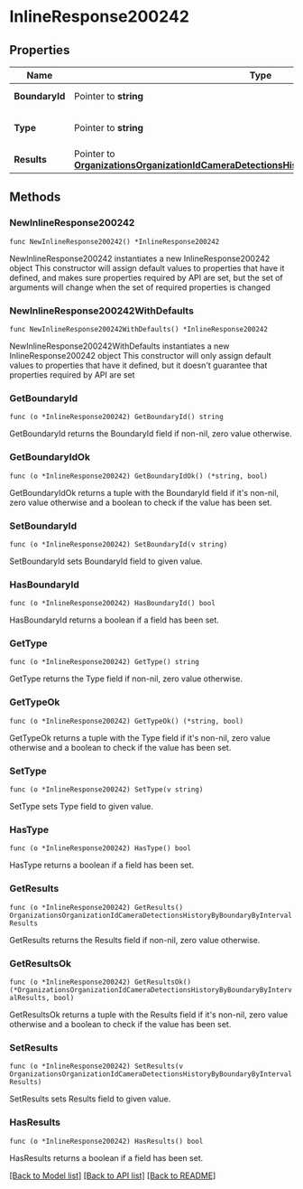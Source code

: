 # InlineResponse200242

## Properties

Name | Type | Description | Notes
------------ | ------------- | ------------- | -------------
**BoundaryId** | Pointer to **string** | The boundary id | [optional] 
**Type** | Pointer to **string** | The boundary type | [optional] 
**Results** | Pointer to [**OrganizationsOrganizationIdCameraDetectionsHistoryByBoundaryByIntervalResults**](OrganizationsOrganizationIdCameraDetectionsHistoryByBoundaryByIntervalResults.md) |  | [optional] 

## Methods

### NewInlineResponse200242

`func NewInlineResponse200242() *InlineResponse200242`

NewInlineResponse200242 instantiates a new InlineResponse200242 object
This constructor will assign default values to properties that have it defined,
and makes sure properties required by API are set, but the set of arguments
will change when the set of required properties is changed

### NewInlineResponse200242WithDefaults

`func NewInlineResponse200242WithDefaults() *InlineResponse200242`

NewInlineResponse200242WithDefaults instantiates a new InlineResponse200242 object
This constructor will only assign default values to properties that have it defined,
but it doesn't guarantee that properties required by API are set

### GetBoundaryId

`func (o *InlineResponse200242) GetBoundaryId() string`

GetBoundaryId returns the BoundaryId field if non-nil, zero value otherwise.

### GetBoundaryIdOk

`func (o *InlineResponse200242) GetBoundaryIdOk() (*string, bool)`

GetBoundaryIdOk returns a tuple with the BoundaryId field if it's non-nil, zero value otherwise
and a boolean to check if the value has been set.

### SetBoundaryId

`func (o *InlineResponse200242) SetBoundaryId(v string)`

SetBoundaryId sets BoundaryId field to given value.

### HasBoundaryId

`func (o *InlineResponse200242) HasBoundaryId() bool`

HasBoundaryId returns a boolean if a field has been set.

### GetType

`func (o *InlineResponse200242) GetType() string`

GetType returns the Type field if non-nil, zero value otherwise.

### GetTypeOk

`func (o *InlineResponse200242) GetTypeOk() (*string, bool)`

GetTypeOk returns a tuple with the Type field if it's non-nil, zero value otherwise
and a boolean to check if the value has been set.

### SetType

`func (o *InlineResponse200242) SetType(v string)`

SetType sets Type field to given value.

### HasType

`func (o *InlineResponse200242) HasType() bool`

HasType returns a boolean if a field has been set.

### GetResults

`func (o *InlineResponse200242) GetResults() OrganizationsOrganizationIdCameraDetectionsHistoryByBoundaryByIntervalResults`

GetResults returns the Results field if non-nil, zero value otherwise.

### GetResultsOk

`func (o *InlineResponse200242) GetResultsOk() (*OrganizationsOrganizationIdCameraDetectionsHistoryByBoundaryByIntervalResults, bool)`

GetResultsOk returns a tuple with the Results field if it's non-nil, zero value otherwise
and a boolean to check if the value has been set.

### SetResults

`func (o *InlineResponse200242) SetResults(v OrganizationsOrganizationIdCameraDetectionsHistoryByBoundaryByIntervalResults)`

SetResults sets Results field to given value.

### HasResults

`func (o *InlineResponse200242) HasResults() bool`

HasResults returns a boolean if a field has been set.


[[Back to Model list]](../README.md#documentation-for-models) [[Back to API list]](../README.md#documentation-for-api-endpoints) [[Back to README]](../README.md)


